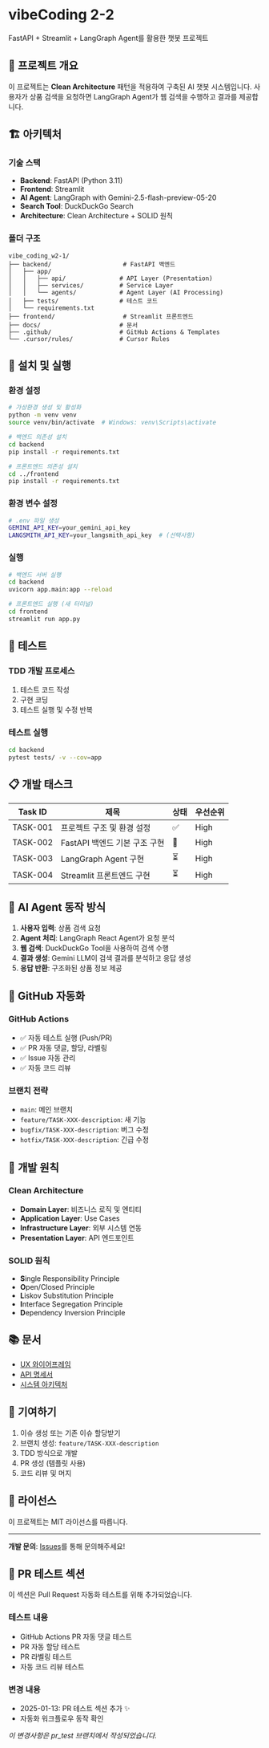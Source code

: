 # vibeCoding 2-2

FastAPI + Streamlit + LangGraph Agent를 활용한 챗봇 프로젝트

## 🚀 프로젝트 개요

이 프로젝트는 **Clean Architecture** 패턴을 적용하여 구축된 AI 챗봇 시스템입니다. 사용자가 상품 검색을 요청하면 LangGraph Agent가 웹 검색을 수행하고 결과를 제공합니다.

## 🏗️ 아키텍처

### 기술 스택
- **Backend**: FastAPI (Python 3.11)
- **Frontend**: Streamlit  
- **AI Agent**: LangGraph with Gemini-2.5-flash-preview-05-20
- **Search Tool**: DuckDuckGo Search
- **Architecture**: Clean Architecture + SOLID 원칙

### 폴더 구조
```
vibe_coding_w2-1/
├── backend/                    # FastAPI 백엔드
│   ├── app/
│   │   ├── api/               # API Layer (Presentation)
│   │   ├── services/          # Service Layer
│   │   └── agents/            # Agent Layer (AI Processing)
│   ├── tests/                 # 테스트 코드
│   └── requirements.txt
├── frontend/                   # Streamlit 프론트엔드
├── docs/                      # 문서
├── .github/                   # GitHub Actions & Templates
└── .cursor/rules/             # Cursor Rules
```

## 🔧 설치 및 실행

### 환경 설정
```bash
# 가상환경 생성 및 활성화
python -m venv venv
source venv/bin/activate  # Windows: venv\Scripts\activate

# 백엔드 의존성 설치
cd backend
pip install -r requirements.txt

# 프론트엔드 의존성 설치  
cd ../frontend
pip install -r requirements.txt
```

### 환경 변수 설정
```bash
# .env 파일 생성
GEMINI_API_KEY=your_gemini_api_key
LANGSMITH_API_KEY=your_langsmith_api_key  # (선택사항)
```

### 실행
```bash
# 백엔드 서버 실행
cd backend
uvicorn app.main:app --reload

# 프론트엔드 실행 (새 터미널)
cd frontend
streamlit run app.py
```

## 🧪 테스트

### TDD 개발 프로세스
1. 테스트 코드 작성
2. 구현 코딩
3. 테스트 실행 및 수정 반복

### 테스트 실행
```bash
cd backend
pytest tests/ -v --cov=app
```

## 📋 개발 태스크

| Task ID | 제목 | 상태 | 우선순위 |
|---------|------|------|----------|
| TASK-001 | 프로젝트 구조 및 환경 설정 | ✅ | High |
| TASK-002 | FastAPI 백엔드 기본 구조 구현 | 🚧 | High |
| TASK-003 | LangGraph Agent 구현 | ⏳ | High |
| TASK-004 | Streamlit 프론트엔드 구현 | ⏳ | High |

## 🤖 AI Agent 동작 방식

1. **사용자 입력**: 상품 검색 요청
2. **Agent 처리**: LangGraph React Agent가 요청 분석
3. **웹 검색**: DuckDuckGo Tool을 사용하여 검색 수행
4. **결과 생성**: Gemini LLM이 검색 결과를 분석하고 응답 생성
5. **응답 반환**: 구조화된 상품 정보 제공

## 🔄 GitHub 자동화

### GitHub Actions
- ✅ 자동 테스트 실행 (Push/PR)
- ✅ PR 자동 댓글, 할당, 라벨링
- ✅ Issue 자동 관리
- ✅ 자동 코드 리뷰

### 브랜치 전략
- `main`: 메인 브랜치
- `feature/TASK-XXX-description`: 새 기능
- `bugfix/TASK-XXX-description`: 버그 수정
- `hotfix/TASK-XXX-description`: 긴급 수정

## 📝 개발 원칙

### Clean Architecture
- **Domain Layer**: 비즈니스 로직 및 엔티티
- **Application Layer**: Use Cases
- **Infrastructure Layer**: 외부 시스템 연동
- **Presentation Layer**: API 엔드포인트

### SOLID 원칙
- **S**ingle Responsibility Principle
- **O**pen/Closed Principle  
- **L**iskov Substitution Principle
- **I**nterface Segregation Principle
- **D**ependency Inversion Principle

## 📚 문서

- [UX 와이어프레임](docs/ux-wireframes.md)
- [API 명세서](docs/api-specification.md)
- [시스템 아키텍처](docs/system-architecture.md)

## 🤝 기여하기

1. 이슈 생성 또는 기존 이슈 할당받기
2. 브랜치 생성: `feature/TASK-XXX-description`
3. TDD 방식으로 개발
4. PR 생성 (템플릿 사용)
5. 코드 리뷰 및 머지

## 📄 라이선스

이 프로젝트는 MIT 라이선스를 따릅니다.

---

**개발 문의**: [Issues](https://github.com/jibongPark/vibeCoding-2-2/issues)를 통해 문의해주세요! 

## 🧪 PR 테스트 섹션

이 섹션은 Pull Request 자동화 테스트를 위해 추가되었습니다.

### 테스트 내용
- GitHub Actions PR 자동 댓글 테스트
- PR 자동 할당 테스트  
- PR 라벨링 테스트
- 자동 코드 리뷰 테스트

### 변경 내용
- 2025-01-13: PR 테스트 섹션 추가 ✨
- 자동화 워크플로우 동작 확인

*이 변경사항은 pr_test 브랜치에서 작성되었습니다.* 